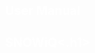 # User Manual
<!DOCTYPE html>
<html lang="eng">
  <head>
    <meta cahrset="UTF-8">
    <title>Example: Blog</title>
  </head>
  <body style="bakground-color: black; color: white">
    <h1>SNOWiQ<.h1>
      </body>
      </html>
      

